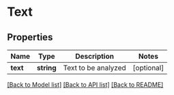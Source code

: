 # Text

## Properties
Name | Type | Description | Notes
------------ | ------------- | ------------- | -------------
**text** | **string** | Text to be analyzed | [optional] 

[[Back to Model list]](../README.md#documentation-for-models) [[Back to API list]](../README.md#documentation-for-api-endpoints) [[Back to README]](../README.md)


